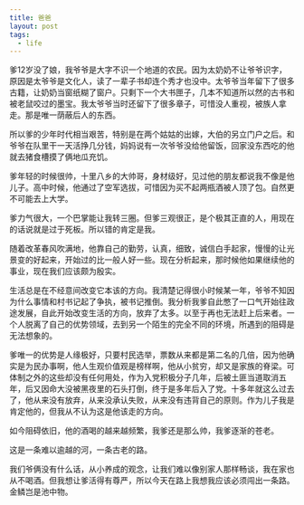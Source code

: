 ```yaml
---
title: 爸爸
layout: post
tags:
  - life
---
```


爹12岁没了娘，我爷爷是大字不识一个地道的农民。因为太奶奶不让爷爷识字，原因是太爷爷是文化人，读了一辈子书却连个秀才也没中。太爷爷当年留下了很多古籍，让奶奶当窗纸糊了窗户。只剩下一个大书匣子，几本不知道所以然的古书和被老鼠咬过的墨宝。我太爷爷当时还留下了很多章子，可惜没人重视，被族人拿走。那是唯一荫蔽后人的东西。

所以爹的少年时代相当艰苦，特别是在两个姑姑的出嫁，大伯的另立门户之后。和爷爷在队里干一天活挣几分钱，妈妈说有一次爷爷没给他留饭，回家没东西吃的他就去猪食槽摸了俩地瓜充饥。


爹年轻的时候很帅，十里八乡的大帅哥，身材级好，见过他的朋友都说我不像是他儿子。高中时候，他通过了空军选拔，可惜因为买不起两瓶酒被人顶了包。自然更不可能去上大学。

爹力气很大，一个巴掌能让我转三圈。但爹三观很正，是个极其正直的人，用现在的话说就是过于死板。所以错的肯定是我。

随着改革春风吹满地，他靠自己的勤劳，认真，细致，诚信白手起家，慢慢的让光景变的好起来，开始过的比一般人好一些。现在分析起来，那时候他如果继续他的事业，现在我们应该颇为殷实。

生活总是在不经意间改变它本该的方向。我清楚记得很小时候某一年，爷爷不知因为什么事情和村书记起了争执，被书记推倒。我分析我爹自此憋了一口气开始往政途发展，自此开始改变生活的方向，放弃了太多。以至于再也无法赶上后来者。一个人脱离了自己的优势领域，去到另一个陌生的完全不同的环境，所遇到的阻碍是无法想象的。


爹唯一的优势是人缘极好，只要村民选举，票数从来都是第二名的几倍，因为他确实是为民办事啊，他人生观价值观是榜样啊，他从小贫穷，却又是家族的脊梁。可体制之外的这些却没有任何用处，作为入党积极分子几年，后被土匪当道取消五年，后又因命大没被黑夜里的石头打倒，终于是多年后入了党。十多年就这么过去了，他从来没有放弃，从来没承认失败，从来没有违背自己的原则。作为儿子我是肯定他的，但我从不认为这是他该走的方向。

如今阻碍依旧，他的酒喝的越来越频繁，我爹还是那么帅，我爹逐渐的苍老。

这是一条难以逾越的河，一条古老的路。

我们爷俩没有什么话，从小养成的观念，让我们难以像别家人那样畅谈，我在家也从不喝酒。但我想让爹活得有尊严，所以今天在路上我想我应该必须闯出一条路。金鳞岂是池中物。